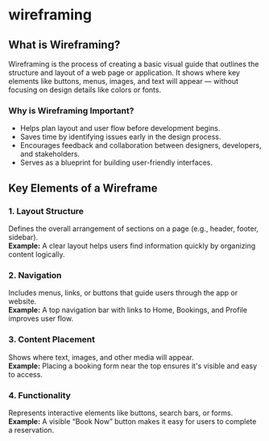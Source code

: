 # wireframing

## What is Wireframing?

Wireframing is the process of creating a basic visual guide that outlines the structure and layout of a web page or application. It shows where key elements like buttons, menus, images, and text will appear — without focusing on design details like colors or fonts.

### Why is Wireframing Important?

- Helps plan layout and user flow before development begins.  
- Saves time by identifying issues early in the design process.  
- Encourages feedback and collaboration between designers, developers, and stakeholders.  
- Serves as a blueprint for building user-friendly interfaces.

## Key Elements of a Wireframe

### 1. Layout Structure  
Defines the overall arrangement of sections on a page (e.g., header, footer, sidebar).  
**Example:** A clear layout helps users find information quickly by organizing content logically.

### 2. Navigation  
Includes menus, links, or buttons that guide users through the app or website.  
**Example:** A top navigation bar with links to Home, Bookings, and Profile improves user flow.

### 3. Content Placement  
Shows where text, images, and other media will appear.  
**Example:** Placing a booking form near the top ensures it's visible and easy to access.

### 4. Functionality  
Represents interactive elements like buttons, search bars, or forms.  
**Example:** A visible “Book Now” button makes it easy for users to complete a reservation.

